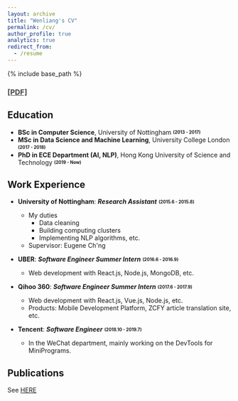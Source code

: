 ```yaml
---
layout: archive
title: "Wenliang's CV"
permalink: /cv/
author_profile: true
analytics: true
redirect_from:
  - /resume
---
```


{% include base_path %}

<h3><a href="/files/CV.pdf" target="_blank" style="color: #424242; text-decoration: underline;">[PDF]</a></h3>

## Education

* **BSc in Computer Science**, University of Nottingham <sub><sup>**(2013 - 2017)**</sup></sub>
* **MSc in Data Science and Machine Learning**, University College London <sub><sup>**(2017 - 2018)**</sup></sub>
* **PhD in ECE Department (AI, NLP)**, Hong Kong University of Science and Technology <sub><sup>**(2019 - Now)**</sup></sub>

## Work Experience

* **University of Nottingham**: ***Research Assistant*** <sub><sup>**(2015.6 - 2015.8)**</sup></sub>
  * My duties
    * Data cleaning
    * Building computing clusters
    * Implementing NLP algorithms, etc.
  * Supervisor: Eugene Ch'ng

* **UBER**: ***Software Engineer Summer Intern*** <sub><sup>**(2016.6 - 2016.9)**</sup></sub>
  * Web development with React.js, Node.js, MongoDB, etc.

* **Qihoo 360**: ***Software Engineer Summer Intern*** <sub><sup>**(2017.6 - 2017.9)**</sup></sub>
  * Web development with React.js, Vue.js, Node.js, etc.
  * Products: Mobile Development Platform, ZCFY article translation site, etc.

* **Tencent**: ***Software Engineer*** <sub><sup>**(2018.10 - 2019.7)**</sup></sub>
  * In the WeChat department, mainly working on the DevTools for MiniPrograms.

## Publications

  See [HERE](/publications)

